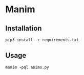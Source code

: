# Manim

## Installation

```
pip3 install -r requirements.txt
```

## Usage

```
manim -pql anims.py
```